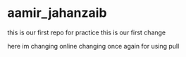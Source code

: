 # aamir_jahanzaib
this is our first repo for practice
this is our first change

here im changing online
changing once again for using pull
